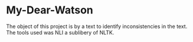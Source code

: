 # My-Dear-Watson
The object of this project is by a text to identify inconsistencies in the text. The tools used was NLI a sublibery of NLTK.
